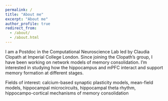 ```yaml
---
permalink: /
title: "About me"
excerpt: "About me"
author_profile: true
redirect_from: 
  - /about/
  - /about.html
---
```


I am a Postdoc in the Computational Neuroscience Lab led by Claudia Clopath at Imperial College London. Since joining the Clopath’s group, I have been working on network models of memory consolidation. I’m interested in studying how the hippocampus and mPFC interact and support memory formation at different stages.

Fields of interest: calcium-based synaptic plasticity models, mean-field models, hippocampal microcircuits, hippocampal theta rhythm, hippocampo-cortical mechanisms of memory consolidation
